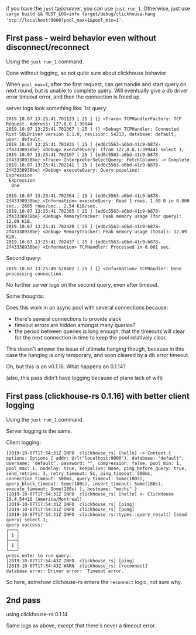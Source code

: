 if you have the `just` taskrunner, you can use `just run_1`. Otherwise, just use ` cargo build && RUST_LOG=info target/debug/clickhouse-hang 'tcp://localhost:9000?pool_max=1&pool_min=1'`.

## First pass - weird behavior even without disconnect/reconnect
Using the `just run_1` command.

Done without logging, so not quite sure about clickhouse behavior

When `pool_max=1`, after the first request, can get handle and start query on next round, but is unable to complete query. Will eventually give a db driver error timeout error, and then the connection is freed up.

server logs look something like:
1st query:
```
2019.10.07 13:25:41.701123 [ 25 ] {} <Trace> TCPHandlerFactory: TCP Request. Address: 127.0.0.1:39944
2019.10.07 13:25:41.701367 [ 25 ] {} <Debug> TCPHandler: Connected Rust SQLDriver version 1.1.0, revision: 54213, database: default, user: default.
2019.10.07 13:25:41.701931 [ 25 ] {ed0c5563-a6bd-41c9-b878-2f43338938be} <Debug> executeQuery: (from 127.0.0.1:39944) select 1;
2019.10.07 13:25:41.702107 [ 25 ] {ed0c5563-a6bd-41c9-b878-2f43338938be} <Trace> InterpreterSelectQuery: FetchColumns -> Complete
2019.10.07 13:25:41.702141 [ 25 ] {ed0c5563-a6bd-41c9-b878-2f43338938be} <Debug> executeQuery: Query pipeline:
Expression
 Expression
  One

2019.10.07 13:25:41.702364 [ 25 ] {ed0c5563-a6bd-41c9-b878-2f43338938be} <Information> executeQuery: Read 1 rows, 1.00 B in 0.000 sec., 2605 rows/sec., 2.54 KiB/sec.
2019.10.07 13:25:41.702385 [ 25 ] {ed0c5563-a6bd-41c9-b878-2f43338938be} <Debug> MemoryTracker: Peak memory usage (for query): 12.09 KiB.
2019.10.07 13:25:41.702420 [ 25 ] {ed0c5563-a6bd-41c9-b878-2f43338938be} <Debug> MemoryTracker: Peak memory usage (total): 12.09 KiB.
2019.10.07 13:25:41.702437 [ 25 ] {ed0c5563-a6bd-41c9-b878-2f43338938be} <Information> TCPHandler: Processed in 0.001 sec.
```
Second query:
```
2019.10.07 13:25:49.528482 [ 25 ] {} <Information> TCPHandler: Done processing connection.
```

No further server logs on the second query, even after timeout.

Some thoughts:

Does this work in an async pool with several connections because:
- there's several connections to provide slack
- timeout errors are hidden amongst many queries?
- the period between queries is long enough, that the timeouts will clear for the next connection in time to keep the pool relatively clear.

This doesn't answer the issue of ultimate hanging though, because in this case the hanging is only temporary, and soon cleared by a db error timeout.

Oh, but this is on v0.1.16. What happens on 0.1.14?

(also, this pass didn't have logging because of plane lack of wifi)

## First pass (clickhouse-rs 0.1.16) with better client logging
Using the `just run_1` command.

Server logging is the same.

Client logging:
```
[2019-10-07T17:54:31Z INFO  clickhouse_rs] [hello] -> Context { options: Options { addr: Url("localhost:9000"), database: "default", username: "default", password: "", compression: false, pool_min: 1, pool_max: 1, nodelay: true, keepalive: None, ping_before_query: true, send_retries: 3, retry_timeout: 5s, ping_timeout: 500ms, connection_timeout: 500ms, query_timeout: Some(180s), query_block_timeout: Some(180s), insert_timeout: Some(180s), execute_timeout: Some(180s) }, hostname: "mochi" }
[2019-10-07T17:54:31Z INFO  clickhouse_rs] [hello] <- ClickHouse 19.4.54416 (America/Montreal)
[2019-10-07T17:54:31Z INFO  clickhouse_rs] [ping]
[2019-10-07T17:54:31Z INFO  clickhouse_rs] [pong]
[2019-10-07T17:54:31Z INFO  clickhouse_rs::types::query_result] [send query] select 1;
query success: 
┌───┐
│ 1 │
├───┤
│ 1 │
└───┘
press enter to run query:
[2019-10-07T17:54:43Z INFO  clickhouse_rs] [ping]
[2019-10-07T17:54:43Z WARN  clickhouse_rs] [reconnect]
database error: Driver error: `Timeout error.`
```

So here, somehow clichouse-rs enters the `reconnect` logic, not sure why.

## 2nd pass
using clickhouse-rs 0.1.14

Same logs as above, except that there's never a timeout error.
